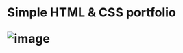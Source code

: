 <h1>Simple HTML & CSS portfolio

![image](https://user-images.githubusercontent.com/100538163/178105993-8229dbcb-1018-4502-86d8-3bb5d5f542e2.png)
